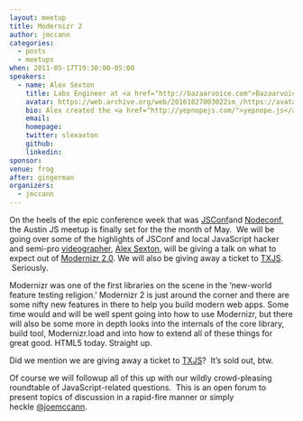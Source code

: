```yaml
---
layout: meetup
title: Modernizr 2
author: jmccann
categories:
  - posts
  - meetups
when: 2011-05-17T19:30:00-05:00
speakers:
  - name: Alex Sexton
    title: Labs Engineer at <a href="http://bazaarvoice.com">Bazaarvoice</a>
    avatar: https://web.archive.org/web/20161027003022im_/https://avatars1.githubusercontent.com/u/96554?v=3&s=400
    bio: Alex created the <a href="http://yepnopejs.com/">yepnope.js</a> library and is on the <a href="http://www.modernizr.com/">Modernizr</a> team and a couple fake/nonvoting/volunteer jQuery subteams that deal with bug triage and docs. He is running <a href="http://texasjavascript.com">TXJS</a> 2011 on June 11.  He also has a <a href="http://alexsexton.com">website</a>.
    email:
    homepage:
    twitter: slexaxton
    github:
    linkedin:
sponsor:
venue: frog
after: gingerman
organizers:
  - jmccann
---
```


On the heels of the epic conference week that was [JSConf][1]and [Nodeconf][2], the Austin JS meetup is finally set for the the month of May.  We will be going over some of the highlights of JSConf and local JavaScript hacker and semi-pro [videographer][3], [Alex Sexton][4], will be giving a talk on what to expect out of [Modernizr 2.0][5]. We will also be giving away a ticket to [TXJS][6].  Seriously.

Modernizr was one of the first libraries on the scene in the &#8216;new-world feature testing religion.&#8217; Modernizr 2 is just around the corner and there are some nifty new features in there to help you build modern web apps. Some time would and will be well spent going into how to use Modernizr, but there will also be some more in depth looks into the internals of the core library, build tool, Modernizr.load and into how to extend all of these things for great good. HTML5 today. Straight up.

Did we mention we are giving away a ticket to [TXJS][10]?  It&#8217;s sold out, btw.

Of course we will followup all of this up with our wildly crowd-pleasing roundtable of JavaScript-related questions.  This is an open forum to present topics of discussion in a rapid-fire manner or simply heckle [@joemccann][12].

[1]: http://2011.jsconf.us/
[2]: http://nodeconf.com
[3]: http://vimeo.com/23575920
[4]: http://twitter.com/slexaxton
[5]: http://modernizr.github.com/Modernizr/2.0-beta/
[6]: http://www.texasjavascript.com
[10]: http://texasjavascript.com
[12]: http://twitter.com/joemccann

